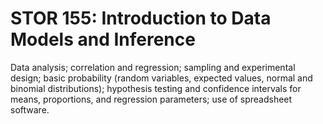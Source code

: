 # STOR 155: Introduction to Data Models and Inference

Data analysis; correlation and regression; sampling and experimental design; basic probability (random variables, expected values, normal and binomial distributions); hypothesis testing and confidence intervals for means, proportions, and regression parameters; use of spreadsheet software.